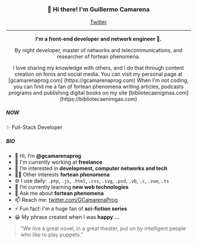 <h3 align="center">👋 Hi there! I'm Guillermo Camarena</h3>
<p align="center">
  <a href="https://twitter.com/GCamarenaProg">Twitter</a>
</p>

---

<p align="center"><b> I'm a front-end developer and network engineer 👾.</b></p>

<p align="center">By night developer, master of networks and telecommunications, and researcher of fortean phenomena.</p>

<p align="center">I love sharing my knowledge with others, and I do that through content creation on foros and social media. You can visit my personal page at [gcamarenaprog.com] (https://gcamarenaprog.com) When I'm not coding, you can find me a fan of 
fortean phenomena writing articles, podcasts programs and publishing digital books on my site [bibliotecaenigmas.com](https://bibliotecaenimgas.com)
</p>


##### NOW
✨ Full-Stack Developer

##### BIO
- 👋 Hi, I’m **@gcamarenaprog**
- 🏢 I'm currently working at **freelance**
- 👀 I’m interested in **development, computer networks and tech**
- 🤘🏼 Other interests **fortean phenomena**
- ⚙️ I use daily: `.php`, `.js`, `.html`, `.css`, `.svg`, `.psd`, `.vb`, `.c`, `.vue`, `.ts`
- 🌱 I’m currently learning **new web technologies**
- 💬 Ask me about **fortean phenomena**
- 📫 Reach me: [twitter.com/GCamarenaProg](https://twitter.com/GCamarenaProg)
- ⚡️ Fun fact: I'm a huge fan of **sci-fiction series**
- 😀 My phrase created when I was **happy ...**

 > "We live a great novel, in a great theater, put on by intelligent people who like to play puppets."

<!---
gcamarenaprog/gcamarenaprog is a ✨ special ✨ repository because its `README.md` (this file) appears on your GitHub profile.
You can click the Preview link to take a look at your changes.
--->
